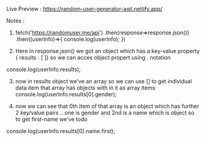Live Preview : https://random-user-generator-aqil.netlify.app/





Notes :


1.   fetch('https://randomuser.me/api')
   .then(response=>response.json())
   .then((userInfo)=>{
    console.log(userInfo);
   })

  2. Here in response.json() we got an object which has a key-value property
     { results : [ ]}
       so we can acces object propert using . notation

  console.log(userInfo.results);

 3. now in results object we've an array so we can use [] to get individual data item
  that array has objects with in it as array items
         console.log(userInfo.results[0].gender);


  4. now we can see that 0th item of that array  is an object which has further 2 key/value pairs ...one is gender and 2nd is a name which is object 
    so to get first-name we've todo

console.log(userInfo.results[0].name.first);




























